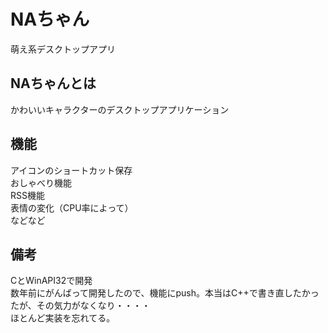 # NAちゃん
萌え系デスクトップアプリ  

NAちゃんとは
--------

かわいいキャラクターのデスクトップアプリケーション  

機能
--------

アイコンのショートカット保存  
おしゃべり機能  
RSS機能  
表情の変化（CPU率によって）  
などなど  
  
備考
--------

CとWinAPI32で開発  
数年前にがんばって開発したので、機能にpush。本当はC++で書き直したかったが、その気力がなくなり・・・・  
ほとんど実装を忘れてる。
